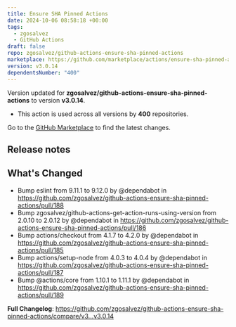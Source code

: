 ```yaml
---
title: Ensure SHA Pinned Actions
date: 2024-10-06 08:58:18 +00:00
tags:
  - zgosalvez
  - GitHub Actions
draft: false
repo: zgosalvez/github-actions-ensure-sha-pinned-actions
marketplace: https://github.com/marketplace/actions/ensure-sha-pinned-actions
version: v3.0.14
dependentsNumber: "400"
---
```



Version updated for **zgosalvez/github-actions-ensure-sha-pinned-actions** to version **v3.0.14**.
- This action is used across all versions by **400** repositories.

Go to the [GitHub Marketplace](https://github.com/marketplace/actions/ensure-sha-pinned-actions) to find the latest changes.

## Release notes

## What's Changed
* Bump eslint from 9.11.1 to 9.12.0 by @dependabot in https://github.com/zgosalvez/github-actions-ensure-sha-pinned-actions/pull/188
* Bump zgosalvez/github-actions-get-action-runs-using-version from 2.0.10 to 2.0.12 by @dependabot in https://github.com/zgosalvez/github-actions-ensure-sha-pinned-actions/pull/186
* Bump actions/checkout from 4.1.7 to 4.2.0 by @dependabot in https://github.com/zgosalvez/github-actions-ensure-sha-pinned-actions/pull/185
* Bump actions/setup-node from 4.0.3 to 4.0.4 by @dependabot in https://github.com/zgosalvez/github-actions-ensure-sha-pinned-actions/pull/187
* Bump @actions/core from 1.10.1 to 1.11.1 by @dependabot in https://github.com/zgosalvez/github-actions-ensure-sha-pinned-actions/pull/189


**Full Changelog**: https://github.com/zgosalvez/github-actions-ensure-sha-pinned-actions/compare/v3...v3.0.14
